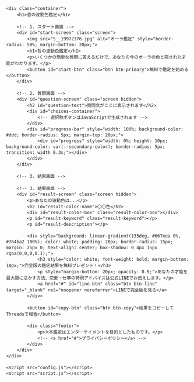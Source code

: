 
<!DOCTYPE html>
<html lang="ja">
<head>
    <meta charset="UTF-8">
    <meta name="viewport" content="width=device-width, initial-scale=1.0">
    <title>波動色鑑定</title>
    <link rel="preconnect" href="https://fonts.googleapis.com">
    <link rel="preconnect" href="https://fonts.gstatic.com" crossorigin>
    <link href="https://fonts.googleapis.com/css2?family=Shippori+Mincho:wght@400;600;800&display=swap" rel="stylesheet">
    <link rel="stylesheet" href="style.css">
</head>
<body>

    <div class="container">
        <h1>哲の波動色鑑定</h1>
        
        <!-- 1. スタート画面 -->
        <div id="start-screen" class="screen">
            <img src="S__19972376.jpg" alt="オーラ鑑定" style="border-radius: 50%; margin-bottom: 20px;">
            <h1>哲の波動色鑑定</h1>
            <p>いくつかの簡単な質問に答えるだけで、あなたの今のオーラの色と隠された才能がわかります。</p>
            <button id="start-btn" class="btn btn-primary">無料で鑑定を始める</button>
        </div>

        <!-- 2. 質問画面 -->
        <div id="question-screen" class="screen hidden">
            <h2 id="question-text">質問文がここに表示されます</h2>
            <div id="choices-container">
                <!-- 選択肢ボタンはJavaScriptで生成されます -->
            </div>
            <div id="progress-bar" style="width: 100%; background-color: #ddd; border-radius: 5px; margin-top: 20px;">
                <div id="progress" style="width: 0%; height: 10px; background-color: var(--secondary-color); border-radius: 5px; transition: width 0.3s;"></div>
            </div>
        </div>

        <!-- 3. 結果画面 -->

        <!-- 3. 結果画面 -->
        <div id="result-screen" class="screen hidden">
            <p>あなたの波動色は...</p>
            <h2 id="result-color-name">〇〇色</h2>
            <div id="result-color-box" class="result-color-box"></div>
            <p id="result-keyword" class="result-keyword"></p>
            <p id="result-description"></p>
            
            <div style="background: linear-gradient(135deg, #667eea 0%, #764ba2 100%); color: white; padding: 20px; border-radius: 15px; margin: 25px 0; text-align: center; box-shadow: 0 4px 15px rgba(0,0,0,0.1);">
                <h3 style="color: white; font-weight: bold; margin-bottom: 10px;">完全版の鑑定結果を無料プレゼント！</h3>
                <p style="margin-bottom: 20px; opacity: 0.9;">あなたの才能を最大限に活かす方法、恋愛・仕事の特別アドバイスは公式LINEでお伝えします。</p>
                <a href="#" id="line-btn" class="btn btn-line" target="_blank" rel="noopener noreferrer">LINEで完全版を見る</a>
            </div>
            
            <button id="copy-btn" class="btn btn-copy">結果をコピーしてThreadsで報告</button>

            <div class="footer">
                <p>※本鑑定はエンターテイメントを目的としたものです。</p>
                <!-- <a href="#">プライバシーポリシー</a> -->
            </div>
        </div>
    </div>

    <script src="config.js"></script>
    <script src="script.js"></script>
</body>
</html>
